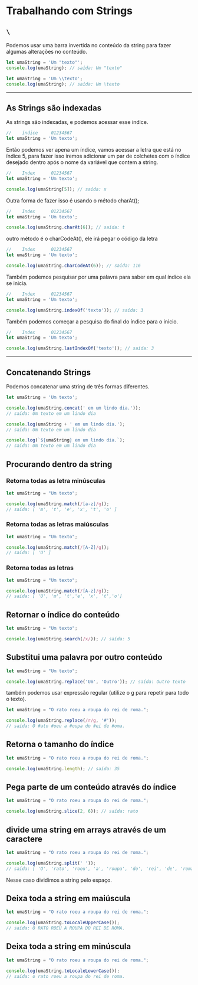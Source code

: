 # Trabalhando com Strings

## `\`

Podemos usar uma barra invertida no conteúdo da string para fazer algumas alterações no conteúdo.

```js
let umaString = 'Um "texto"';
console.log(umaString); // saída: Um "texto"
```

```js
let umaString = 'Um \\texto';
console.log(umaString); // saída: Um \texto
```

---

## As Strings são indexadas

As strings são indexadas, e podemos acessar esse índice.

```js
//    índice     01234567
let umaString = 'Um texto';
```

Então podemos ver apena um índice, vamos acessar a letra que está no índice 5, para fazer isso iremos adicionar um par de colchetes com o índice desejado dentro após o nome da variável que contem a string.

```js
//    Index      01234567
let umaString = 'Um texto';

console.log(umaString[5]); // saída: x
```

Outra forma de fazer isso é usando o método charAt();

```js
//    Index      01234567
let umaString = 'Um texto';

console.log(umaString.charAt(6)); // saída: t
```

outro método é o charCodeAt(), ele irá pegar o código da letra

```js
//    Index      01234567
let umaString = 'Um texto';

console.log(umaString.charCodeAt(6)); // saída: 116
```

Também podemos pesquisar por uma palavra para saber em qual índice ela se inicia.

```js
//    Index      01234567
let umaString = 'Um texto';

console.log(umaString.indexOf('texto')); // saída: 3
```

Também podemos começar a pesquisa do final do índice para o inicio.

```js
//    Index      01234567
let umaString = 'Um texto';

console.log(umaString.lastIndexOf('texto')); // saída: 3
```

---

## Concatenando Strings

Podemos concatenar uma string de três formas diferentes.

```js
let umaString = 'Um texto';

console.log(umaString.concat(' em um lindo dia.'));
// saída: Um texto em um lindo dia

console.log(umaString + ' em um lindo dia.');
// saída: Um texto em um lindo dia

console.log(`${umaString} em um lindo dia.`);
// saída: Um texto em um lindo dia
```

## Procurando dentro da string

### Retorna todas as letra minúsculas

```js
let umaString = "Um texto";

console.log(umaString.match(/[a-z]/g)); 
// saída: [ 'm', 't', 'e', 'x', 't', 'o' ]
```

### Retorna todas as letras maiúsculas

```js
let umaString = "Um texto";

console.log(umaString.match(/[A-Z]/g)); 
// saída: [ 'U' ]
```

### Retorna todas as letras

```js
let umaString = "Um texto";

console.log(umaString.match(/[A-z]/g)); 
// saída: [ 'U', 'm', 't','e', 'x', 't','o']
```

## Retornar o índice do conteúdo

```js
let umaString = "Um texto";

console.log(umaString.search(/x/)); // saída: 5
```

## Substitui uma palavra por outro conteúdo

```js
let umaString = "Um texto";

console.log(umaString.replace('Um', 'Outro')); // saída: Outro texto
```

também podemos usar expressão regular (utilize o g para repetir para todo o texto).

```js
let umaString = "O rato roeu a roupa do rei de roma.";

console.log(umaString.replace(/r/g, '#')); 
// saída: O #ato #oeu a #oupa do #ei de #oma.
```

## Retorna o tamanho do índice

```js
let umaString = "O rato roeu a roupa do rei de roma.";

console.log(umaString.length); // saída: 35
```

## Pega parte de um conteúdo através do índice

```js
let umaString = "O rato roeu a roupa do rei de roma.";

console.log(umaString.slice(2, 6)); // saída: rato
```

## divide uma string em arrays através de um caractere

```js
let umaString = "O rato roeu a roupa do rei de roma.";

console.log(umaString.split(' ')); 
// saída: [ 'O', 'rato', 'roeu', 'a', 'roupa', 'do', 'rei', 'de', 'roma.' ]

```

Nesse caso dividimos a string pelo espaço.

## Deixa toda a string em maiúscula

```js
let umaString = "O rato roeu a roupa do rei de roma.";

console.log(umaString.toLocaleUpperCase()); 
// saída: O RATO ROEU A ROUPA DO REI DE ROMA.
```

## Deixa toda a string em minúscula

```js
let umaString = "O rato roeu a roupa do rei de roma.";

console.log(umaString.toLocaleLowerCase()); 
// saída: o rato roeu a roupa do rei de roma.
```
